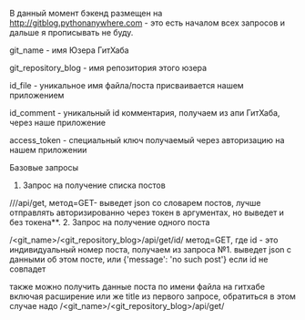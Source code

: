 В данный момент бэкенд размещен на http://gitblog.pythonanywhere.com - это есть началом всех запросов и дальше я прописывать не буду.

git_name - имя Юзера ГитХаба

git_repository_blog - имя репозитория этого юзера

id_file - уникальное имя файла/поста присваивается нашем приложением

id_comment - уникальный id комментария, получаем из апи ГитХаба, через наше приложение

access_token - специальный ключ получаемый через авторизацию на нашем приложении

Базовые запросы
1. Запрос на получение списка постов

/<gitname>/<gitrepositoryblog>/api/get, метод=GET- выведет json со словарем постов, лучше отправлять авторизированно через токен в аргументах, но выведет и без токена**.
2. Запрос на получение одного поста

/<git_name>/<git_repository_blog>/api/get/id/<id> метод=GET, где id - это индивидуальный номер поста, получаем из запроса №1. выведет json с данными об этом посте, или {'message': 'no such post'} если id не совпадет

также можно получить данные поста по имени файла на гитхабе включая расширение или же title из первого запросе, обратиться в этом случае надо /<git_name>/<git_repository_blog>/api/get/<title> метод=GET
3. Запрос на обновление блога(считывает все данные с репозитория)

/<git_name>/<git_repository_blog>/api/update или web_hook метод=GET. До обновления все данные берутся из файла хранящегося локально, который был считан первый раз при открытии блога. рекомендуется обновлять при каждом изменении сделанном в блоге, ну и обящательно настроить вебхук на гитхабе
4. Запрос на получение списка всех юзеров кто пользуется платформой

/api/blog_listметод=GET. отдает json всех кто пользуется платформой в виде Имя и Реп
5. Запрос на авторизацию через ГитХаб

*/<git_name>/<git_repository_blog>/api/oauth?code=codeметод=GET. в запросе обязательно в аргументах надо указать код полученный от ГитХаба при авторизации. Отдает access_token пользователя ГитХаба
6. Запрос на проверку прав пользователя к данному репозиторию(является ли этот юзер коллаборатором репа)

*/api/repo_master/<git_name>/<git_repository_blog>/<test_user>?access_token=access_tokenметод=GET. в запросе обязательно в аргументах надо указать token от ГитХаба иначе работать не будет. Отдает {'access': True} или {'access': False}
7. Запрос на получение словаря всех комментариев ко всем постам конкретного блога Юзера

*/<git_name>/<git_repository_blog>/api/get_commentsметод=GET. лучше отправлять авторизированно через токен в аргументах, но выведет и без токена, на выходе отдастт json сословарем комментариев
8. Запрос на получение комментариев к одному посту блога Юзера

*/<git_name>/<git_repository_blog>/api/get_comments/<id_file>метод=GET. лучше отправлять авторизированно через токен в аргументах, но выведет и без токена, на выходе отдастт json со списком комментариев к этому посту, id_file - оно же имя файла в папке /posts.
9. Запрос на удаление одного комментария

*/<git_name>/<git_repository_blog>/api/get_comments/<id_comment>?access_token=access_tokenметод=DELETE запрос только аворизированный. id_comment - берется из 8 запроса - удаляет комментарий по его id
10. Запрос на добавление одного комментария

*/<git_name>/<git_repository_blog>/api/get_comments?access_token=access_tokenметод=POST запрос только аворизированный. Должен прийти json с {'body': 'text_of_new_comment'}, отдаст json с новым комментом (его содержание, его id, дата, автор)
11. Запрос на редактирование конкретного комментария

*/<git_name>/<git_repository_blog>/api/get_comments/<id_comment>?access_token=access_tokenметод=PUT запрос только аворизированный. Должен прийти json с {'body': 'new_text_of_old_comment'}, отдаст статус запроса (успешно или нет)
12. Запрос на закрытие/открытие комментариев к конкретному посту

*/<git_name>/<git_repository_blog>/api/lock_comments/<id_file>?access_token=access_tokenметод=GET/DELETE запрос только аворизированный. Открывает/закрывает возможность оставлять комментарии. id_file получаем изи запроса 2 - оно же имя файла в папке /posts.
13. Запрос на получение статуса комментария (закрыт или открыт)

*/<git_name>/<git_repository_blog>/api/lock_status/<id_comment> метод=GET запрос не аворизированный. Отдает {'status': False} или {'status': True}
14. Запрос на удаление блога юзера

*/<git_name>/<git_repository_blog>/api/del_repo?access_token=access_token метод=DELETE запрос только аворизированный. Удаляет все файлы из папки posts конкретного репозитория
15. Запрос на получение списка постов отфильтрованного по тегам

*/<git_name>/<git_repository_blog>/api/get/tags/<tag> метод=GET запрос может быть авторизированный или нет. Вернет такой же список постов как и в пункте 1, только сортированными по тегу.
16. Запрос на получение списка постов в ветке post_branch

*/<git_name>/<git_repository_blog>/api/get_branch_posts метод=GET запрос может быть авторизированный или нет. Вернет список постов находящиеся в ветке post_branch
17. Запрос на получение одного поста по id_file в ветке post_branch

*/<git_name>/<git_repository_blog>/api/branch/remove/<id_file> метод=GET запрос может быть авторизированный или нет. Вернет один пост по его id
18. Запрос на удаление одного поста по id_file в ветке post_branch

*/<git_name>/<git_repository_blog>/api/branch/remove/<id_file> метод=DELETE запрос авторизированный. Вернет статус о выполнении операции удаления файла в ветке
19. Запрос на редактирование одного поста по id_file в ветке post_branch

*/<git_name>/<git_repository_blog>/api/branch/remove/<id_file> метод=POST запрос авторизированный необходим json с данными содержащими 'text_full_md' где измененные данные поста. Вернет статус о выполнении операции редактирования файла в ветке
20. Запрос на перенос одного поста по id_file в ветке post_branch в ветку master

*/<git_name>/<git_repository_blog>/api/branch/remove/<id_file> метод=PUT запрос авторизированный. Вернет статус о выполнении операции переноса файла из ветки в мастер.
